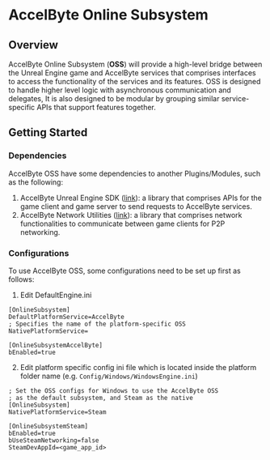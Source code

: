 # AccelByte Online Subsystem
## Overview
AccelByte Online Subsystem (**OSS**) will provide a high-level bridge between the Unreal Engine game and AccelByte services that comprises interfaces to access the functionality of the services and its features. OSS is designed to handle higher level logic with asynchronous communication and delegates, It is also designed to be modular by grouping similar service-specific APIs that support features together.

## Getting Started

### Dependencies
AccelByte OSS have some dependencies to another Plugins/Modules, such as the following:
1. AccelByte Unreal Engine SDK ([link](https://github.com/accelbyte/accelbyte-unreal-sdk-plugin)):
   a library that comprises APIs for the game client and game server to send requests to AccelByte services.
2. AccelByte Network Utilities ([link](https://github.com/AccelByte/accelbyte-unreal-network-utilities)):
   a library that comprises network functionalities to communicate between game clients for P2P networking.

### Configurations
To use AccelByte OSS, some configurations need to be set up first as follows:
1. Edit DefaultEngine.ini
```
[OnlineSubsystem]
DefaultPlatformService=AccelByte
; Specifies the name of the platform-specific OSS
NativePlatformService=

[OnlineSubsystemAccelByte]
bEnabled=true
```
2. Edit platform specific config ini file which is located inside the platform folder name (e.g. ```Config/Windows/WindowsEngine.ini```)
```
; Set the OSS configs for Windows to use the AccelByte OSS 
; as the default subsystem, and Steam as the native
[OnlineSubsystem]
NativePlatformService=Steam

[OnlineSubsystemSteam]
bEnabled=true
bUseSteamNetworking=false
SteamDevAppId=<game_app_id>
```
